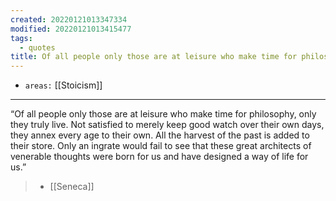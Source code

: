 ```yaml
---
created: 20220121013347334
modified: 20220121013415477
tags:
  - quotes
title: Of all people only those are at leisure who make time for philosophy...
---
```


- `areas:` [[Stoicism]]

---

“Of all people only those are at leisure who make time for philosophy, only they truly live. Not satisfied to merely keep good watch over their own days, they annex every age to their own. All the harvest of the past is added to their store. Only an ingrate would fail to see that these great architects of venerable thoughts were born for us and have designed a way of life for us.”

> - [[Seneca]]

